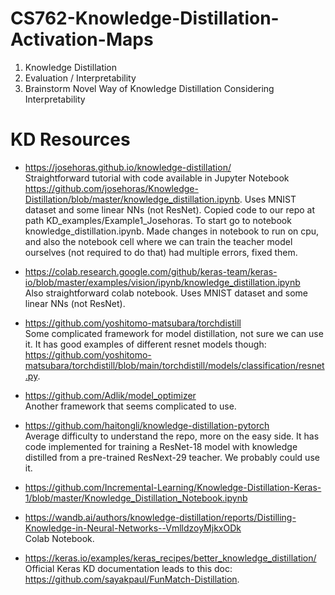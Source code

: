 # CS762-Knowledge-Distillation-Activation-Maps

1. Knowledge Distillation
2. Evaluation / Interpretability
3. Brainstorm Novel Way of Knowledge Distillation Considering Interpretability


# KD Resources

- https://josehoras.github.io/knowledge-distillation/ <br />
Straightforward tutorial with code available in Jupyter Notebook https://github.com/josehoras/Knowledge-Distillation/blob/master/knowledge_distillation.ipynb. Uses MNIST dataset and some linear NNs (not ResNet). Copied code to our repo at path KD_examples/Example1_Josehoras. To start go to notebook knowledge_distillation.ipynb. Made changes in notebook to run on cpu, and also the notebook cell where we can train the teacher model ourselves (not required to do that) had multiple errors, fixed them.

- https://colab.research.google.com/github/keras-team/keras-io/blob/master/examples/vision/ipynb/knowledge_distillation.ipynb <br />
Also straightforward colab notebook. Uses MNIST dataset and some linear NNs (not ResNet). 

- https://github.com/yoshitomo-matsubara/torchdistill <br />
Some complicated framework for model distillation, not sure we can use it. It has good examples of different resnet models though: https://github.com/yoshitomo-matsubara/torchdistill/blob/main/torchdistill/models/classification/resnet.py. 

- https://github.com/Adlik/model_optimizer <br />
Another framework that seems complicated to use.

- https://github.com/haitongli/knowledge-distillation-pytorch <br />
Average difficulty to understand the repo, more on the easy side. It has code implemented for training a ResNet-18 model with knowledge distilled from a pre-trained ResNext-29 teacher. We probably could use it.

- https://github.com/Incremental-Learning/Knowledge-Distillation-Keras-1/blob/master/Knowledge_Distillation_Notebook.ipynb

- https://wandb.ai/authors/knowledge-distillation/reports/Distilling-Knowledge-in-Neural-Networks--VmlldzoyMjkxODk <br />
Colab Notebook.

- https://keras.io/examples/keras_recipes/better_knowledge_distillation/ <br />
Official Keras KD documentation leads to this doc: https://github.com/sayakpaul/FunMatch-Distillation. 


